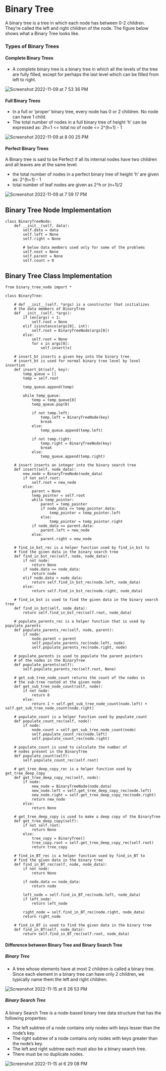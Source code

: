 # Binary Tree

A binary tree is a tree in which each node has between 0-2 children. They’re called the left and right children of the node. 
The figure below shows what a Binary Tree looks like.

### Types of Binary Trees
#### Complete Binary Trees
- A complete binary tree is a binary tree in which all the levels of the tree are fully filled, except for perhaps the last level which can be filled from left to right.

![Screenshot 2022-11-09 at 7 53 36 PM](https://user-images.githubusercontent.com/22169012/200855308-b78ac671-8323-4e2c-819a-444af9aff56b.png)

#### Full Binary Trees
- In a full or ‘proper’ binary tree, every node has 0 or 2 children. No node can have 1 child.
- The total number of nodes in a full binary tree of height ‘h’ can be expressed as: 2h+1 <= total no of node <= 2^(h+1) - 1

![Screenshot 2022-11-09 at 8 00 25 PM](https://user-images.githubusercontent.com/22169012/200856981-42d37cfb-1a50-4fe2-a79d-988df3e30cca.png)


#### Perfect Binary Trees
A Binary tree is said to be Perfect if all its internal nodes have two children and all leaves are at the same level. 
- the total number of nodes in a perfect binary tree of height ‘h’ are given as: 2^(h+1) - 1
- total number of leaf nodes are given as 2^h or (n+1)/2

![Screenshot 2022-11-09 at 7 59 17 PM](https://user-images.githubusercontent.com/22169012/200856737-bcc182bd-da27-4dc2-8c21-e3f0ff26db34.png)


## Binary Tree Node Implementation
```
class BinaryTreeNode:
    def __init__(self, data):
        self.data = data
        self.left = None
        self.right = None

        # below data members used only for some of the problems
        self.next = None
        self.parent = None
        self.count = 0
```

## Binary Tree Class Implementation
```
from binary_tree_node import *

class BinaryTree:

    # def __init__(self, *args) is a constructor that initializes 
    # the data members of BinaryTree
    def __init__(self, *args):
        if len(args) < 1:
            self.root = None
        elif isinstance(args[0], int):
            self.root = BinaryTreeNode(args[0])
        else:
            self.root = None
            for x in args[0]:
                self.insert(x)

    # insert_bt inserts a given key into the binary tree
    # insert_bt is used for normal binary tree level by level insertion
    def insert_bt(self, key):
        temp_queue = []
        temp = self.root

        temp_queue.append(temp)

        while temp_queue:
            temp = temp_queue[0]
            temp_queue.pop(0)

            if not temp.left:
                temp.left = BinaryTreeNode(key)
                break
            else:
                temp_queue.append(temp.left)

            if not temp.right:
                temp.right = BinaryTreeNode(key)
                break
            else:
                temp_queue.append(temp.right)

    # insert inserts an integer into the binary search tree
    def insert(self, node_data):
        new_node = BinaryTreeNode(node_data)
        if not self.root:
            self.root = new_node
        else:
            parent = None
            temp_pointer = self.root
            while temp_pointer:
                parent = temp_pointer
                if node_data <= temp_pointer.data:
                    temp_pointer = temp_pointer.left
                else:
                    temp_pointer = temp_pointer.right
            if node_data <= parent.data:
                parent.left = new_node
            else:
                parent.right = new_node

    # find_in_bst_rec is a helper function used by find_in_bst to 
    # find the given data in the binary search tree
    def find_in_bst_rec(self, node, node_data):
        if not node:
            return None
        if node.data == node_data:
            return node
        elif node.data > node_data:
            return self.find_in_bst_rec(node.left, node_data)
        else:
            return self.find_in_bst_rec(node.right, node_data)

    # find_in_bst is used to find the given data in the binary search tree
    def find_in_bst(self, node_data):
        return self.find_in_bst_rec(self.root, node_data)

    # populate_parents_rec is a helper function that is used by populate_parents
    def populate_parents_rec(self, node, parent):
        if node:
            node.parent = parent
            self.populate_parents_rec(node.left, node)
            self.populate_parents_rec(node.right, node)

    # populate_parents is used to populate the parent pointers 
    # of the nodes in the BinaryTree
    def populate_parents(self):
        self.populate_parents_rec(self.root, None)

    # get_sub_tree_node_count returns the count of the nodes in 
    # the sub-tree rooted at the given node
    def get_sub_tree_node_count(self, node):
        if not node:
            return 0
        else:
            return 1 + self.get_sub_tree_node_count(node.left) + self.get_sub_tree_node_count(node.right)

    # populate_count is a helper function used by populate_count 
    def populate_count_rec(self, node):
        if node:
            node.count = self.get_sub_tree_node_count(node)
            self.populate_count_rec(node.left)
            self.populate_count_rec(node.right)

    # populate_count is used to calculate the number of 
    # nodes present in the BinaryTree
    def populate_count(self):
        self.populate_count_rec(self.root)

    # get_tree_deep_copy_rec is a helper function used by get_tree_deep_copy
    def get_tree_deep_copy_rec(self, node):
        if node:
            new_node = BinaryTreeNode(node.data)
            new_node.left = self.get_tree_deep_copy_rec(node.left)
            new_node.right = self.get_tree_deep_copy_rec(node.right)
            return new_node
        else:
            return None

    # get_tree_deep_copy is used to make a deep copy of the BinaryTree
    def get_tree_deep_copy(self):
        if not self.root:
            return None
        else:
            tree_copy = BinaryTree()
            tree_copy.root = self.get_tree_deep_copy_rec(self.root)
            return tree_copy

    # find_in_BT_rec is a helper function used by find_in_BT to
    # find the given data in the binary tree 
    def find_in_BT_rec(self, node, node_data):
        if not node:
            return None

        if node.data == node_data:
            return node

        left_node = self.find_in_BT_rec(node.left, node_data)
        if left_node:
            return left_node

        right_node = self.find_in_BT_rec(node.right, node_data)
        return right_node
    
    # find_in_BT is used to find the given data in the binary tree
    def find_in_BT(self, node_data):
        return self.find_in_BT_rec(self.root, node_data)
```


#### Difference between Binary Tree and Binary Search Tree

##### Binary Tree
- A tree whose elements have at most 2 children is called a binary tree. Since each element in a binary tree can have only 2 children, we typically name them the left and right children. 

![Screenshot 2022-11-15 at 6 28 53 PM](https://user-images.githubusercontent.com/22169012/201925503-63b42764-bc7d-4453-99b5-c381fd901679.png)


##### Binary Search Tree
A binary Search Tree is a node-based binary tree data structure that has the following properties:  

- The left subtree of a node contains only nodes with keys lesser than the node’s key.
- The right subtree of a node contains only nodes with keys greater than the node’s key.
- The left and right subtree each must also be a binary search tree.
- There must be no duplicate nodes.

![Screenshot 2022-11-15 at 6 29 08 PM](https://user-images.githubusercontent.com/22169012/201925563-92af8e52-be36-4068-97c2-e855b7abda0d.png)


